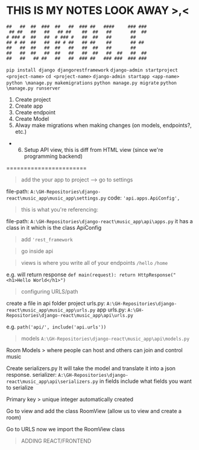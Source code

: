 # THIS IS MY NOTES LOOK AWAY >,<
```
##   ##  ##  ###  ##   ##  ### ##   ####     ### ###  
 ## ##   ##   ##   ## ##    ##  ##   ##       ##  ##  
# ### #  ##   ##  # ### #   ##  ##   ##       ##      
## # ##  ##   ##  ## # ##   ## ##    ##       ## ##   
##   ##  ##   ##  ##   ##   ##  ##   ##       ##      
##   ##  ##   ##  ##   ##   ##  ##   ##  ##   ##  ##  
##   ##   ## ##   ##   ##  ### ##   ### ###  ### ###  
```
                                      

`pip install django djangorestframework`
`django-admin startproject <project-name>`
`cd <project-name>`
`django-admin startapp <app-name>`
`python \manage.py makemigrations`
`python manage.py migrate`
`python \manage.py runserver`


1. Create project
2. Create app
3. Create endpoint
4. Create Model
5. Alway make migrations when making changes (on models, endpoints?, etc.)
* 6. Setup API view, this is diff from HTML view (since we're programming backend)


=======================

> add the your app to project --> go to settings

file-path: `A:\GH-Repositories\django-react\music_app\music_app\settings.py`
code: `'api.apps.ApiConfig',`

> this is what you're referencing: 

file-path: `A:\GH-Repositories\django-react\music_app\api\apps.py`
it has a class in it which is the class ApiConfig

> add `'rest_framework`

> go inside api

> views is where you write all of your endpoints
`/hello`
`/home`

e.g. will return response
`def main(request):
return HttpResponse("<h1>Hello World</h1>")`

> configuring URLS/path

create a file in api folder
project urls.py: `A:\GH-Repositories\django-react\music_app\music_app\urls.py`
app urls.py: `A:\GH-Repositories\django-react\music_app\api\urls.py`

e.g. `path('api/', include('api.urls'))`

> models
`A:\GH-Repositories\django-react\music_app\api\models.py`

Room Models > where people can host and others can join and control music

Create serializers.py 
It will take the model and translate it into a json response.
serializer: `A:\GH-Repositories\django-react\music_app\api\serializers.py`
in fields include what fields you want to serialize

Primary key > unique integer automatically created 

Go to view and add the class RoomView (allow us to view and create a room)

Go to URLS
now we import the RoomView class


> ADDING REACT/FRONTEND

